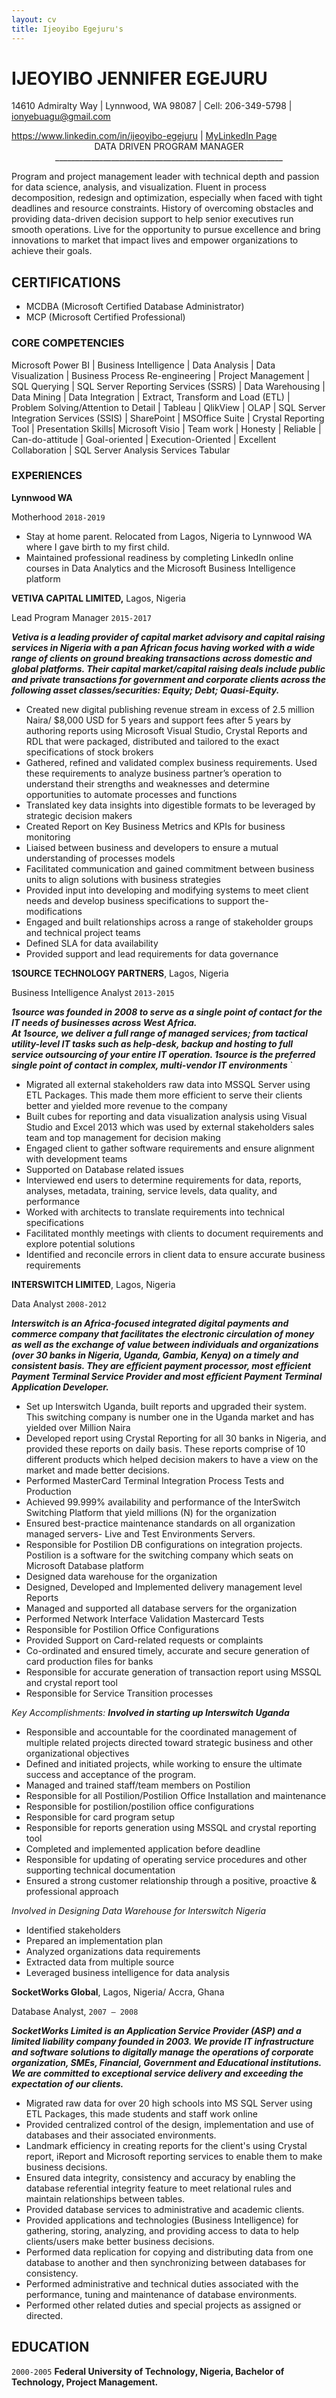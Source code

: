 ```yaml
---
layout: cv
title: Ijeoyibo Egejuru's
---
```

# IJEOYIBO JENNIFER EGEJURU
14610 Admiralty Way | Lynnwood, WA 98087 | Cell: 206-349-5798 | ionyebuagu@gmail.com 

<div id="webaddress">
<a href="https://www.linkedin.com/in/ijeoyibo-egejuru">https://www.linkedin.com/in/ijeoyibo-egejuru</a>
| <a href="https://www.linkedin.com/in/ijeoyibo-egejuru"> MyLinkedIn Page</a>
</div>

<center>                                                              DATA DRIVEN PROGRAM MANAGER </center>

<center>              _________________________________________________________ </center>



Program and project management leader with technical depth and passion for data science, analysis, and visualization. Fluent in  process decomposition, redesign and optimization, especially when faced with tight deadlines and resource constraints. History of overcoming obstacles and providing data-driven decision support to help senior executives run smooth operations. Live for the opportunity to pursue excellence and bring innovations to market that impact lives and empower organizations to achieve their goals.


## CERTIFICATIONS

- MCDBA (Microsoft Certified Database Administrator)
- MCP (Microsoft Certified Professional)

### CORE COMPETENCIES

Microsoft Power BI 
| Business  Intelligence | Data Analysis | Data Visualization 
| Business Process Re-engineering | Project Management 
| SQL Querying | SQL Server Reporting Services (SSRS) 
| Data Warehousing | Data Mining | Data Integration 
| Extract, Transform and Load (ETL) | Problem Solving/Attention to Detail 
| Tableau | QlikView | OLAP | SQL Server Integration Services (SSIS) 
| SharePoint | MSOffice Suite | Crystal Reporting Tool 
| Presentation Skills| Microsoft Visio | Team work 
| Honesty | Reliable | Can-do-attitude | Goal-oriented 
| Execution-Oriented | Excellent Collaboration 
| SQL Server Analysis Services Tabular


### EXPERIENCES

__Lynnwood WA__

Motherhood `2018-2019`


- Stay at home parent.  Relocated from Lagos, Nigeria to Lynnwood WA where I gave birth to my first child.
- Maintained professional readiness by completing LinkedIn online courses in Data Analytics and the Microsoft Business Intelligence platform


__VETIVA CAPITAL LIMITED,__ Lagos, Nigeria

Lead Program Manager `2015-2017`

***Vetiva is a leading provider of capital market advisory and capital raising services in Nigeria with a pan African focus having worked with a wide range of clients on ground breaking transactions across domestic and global platforms. Their capital market/capital raising deals include public and private transactions for government and corporate clients across the following asset classes/securities: Equity; Debt; Quasi-Equity.***




- Created new digital publishing revenue stream in excess of 2.5 million Naira/ $8,000 USD for 5 years and support fees after 5 years by authoring reports using Microsoft Visual Studio, Crystal Reports and RDL that were packaged, distributed and tailored to the exact specifications of stock brokers
- Gathered, refined and validated complex business requirements. Used these requirements to analyze business partner’s operation to understand their strengths and weaknesses and determine opportunities to automate processes and functions
- Translated key data insights into digestible formats to be leveraged by strategic decision makers
- Created Report on Key Business Metrics and KPIs for business monitoring
- Liaised between business and developers to ensure a mutual understanding of processes models
- Facilitated communication and gained commitment between business units to align solutions with business strategies
- Provided input into developing and modifying systems to meet client needs and develop business specifications to support the- modifications 
- Engaged and built relationships across a range of stakeholder groups and technical project teams
- Defined SLA for data availability
- Provided support and lead requirements for data governance


__1SOURCE TECHNOLOGY PARTNERS__, Lagos, Nigeria

Business Intelligence Analyst `2013-2015`

***1source was founded in 2008 to serve as a single point of contact for the IT needs of businesses across West Africa.   
At 1source, we deliver a full range of managed services; from tactical utility-level IT tasks such as help-desk, backup and hosting to full service outsourcing of your entire IT operation. 1source is the preferred single point of contact in complex, multi-vendor IT environments***
`



- Migrated all external stakeholders raw data into MSSQL Server using ETL Packages. This made them more efficient to serve their clients better and yielded more revenue to the company
- Built cubes for reporting and data visualization analysis using Visual Studio and Excel 2013 which was used by external stakeholders sales team and top management for decision making
- Engaged client to gather software requirements and ensure alignment with development teams
-	Supported on Database related issues
-	Interviewed end users to determine requirements for data, reports, analyses, metadata, training, service levels, data quality, and performance 
-	Worked with architects to translate requirements into technical specifications
-	Facilitated monthly meetings with clients to document requirements and explore potential solutions
-	Identified and reconcile errors in client data to ensure accurate business requirements



__INTERSWITCH LIMITED__, Lagos, Nigeria

Data Analyst `2008-2012`

***Interswitch is an Africa-focused integrated digital payments and commerce company that facilitates the electronic circulation of money as well as the exchange of value between individuals and organizations (over 30 banks in Nigeria, Uganda, Gambia, Kenya) on a timely and consistent basis. They are efficient payment processor, most efficient Payment Terminal Service Provider and most efficient Payment Terminal Application Developer.***




- Set up Interswitch Uganda, built reports and upgraded their system. This switching company is number one in the Uganda market and has yielded over Million Naira
- Developed report using Crystal Reporting for all 30 banks in Nigeria, and provided these reports on daily basis. These reports comprise of 10 different products which helped decision makers to have a view on the market and made better decisions.
- Performed MasterCard Terminal Integration Process Tests and Production
- Achieved 99.999% availability and performance of the InterSwitch Switching Platform that yield millions (N) for the organization
- Ensured best-practice maintenance standards on all organization managed servers- Live and Test Environments Servers.
- Responsible for Postilion DB configurations on integration projects. Postilion is a software for the switching company which seats on Microsoft Database platform
- Designed data warehouse for the organization
- Designed, Developed and Implemented delivery management level Reports
- Managed and supported all database servers for the organization
- Performed Network Interface Validation Mastercard Tests
- Responsible for Postilion Office Configurations
- Provided Support on Card-related requests or complaints
- Co-ordinated and ensured timely, accurate and secure generation of card production files for banks
- Responsible for accurate generation of transaction report using MSSQL and crystal report tool
- Responsible for Service Transition processes

_Key Accomplishments:_
***Involved in starting up Interswitch Uganda***
- Responsible and accountable for the coordinated management of multiple related projects directed toward strategic business and other organizational objectives 
- Defined and initiated projects, while working to ensure the ultimate success and acceptance of the program.
- Managed and trained staff/team members on Postilion
- Responsible for all Postilion/Postilion Office Installation and maintenance 
- Responsible for postilion/postilion office configurations
- Responsible for card program setup
- Responsible for reports generation using MSSQL and crystal reporting tool
- Completed and implemented application before deadline
- Responsible for updating of operating service procedures and other supporting technical documentation
- Ensured a strong customer relationship through a positive, proactive & professional approach

_Involved in Designing Data Warehouse for Interswitch Nigeria_
- Identified stakeholders 
- Prepared an implementation plan
- Analyzed organizations data requirements
- Extracted data from multiple source
- Leveraged business intelligence for data analysis


__SocketWorks Global__, Lagos, Nigeria/ Accra, Ghana

Database Analyst, `2007 – 2008`

***SocketWorks Limited is an Application Service Provider (ASP) and a limited liability company founded in 2003. We provide IT infrastructure and software solutions to digitally manage the operations of corporate organization, SMEs, Financial, Government and Educational institutions. We are committed to exceptional service delivery and exceeding the expectation of our clients.***

- Migrated raw data for over 20 high schools into MS SQL Server using ETL Packages, this made students and staff work online
- Provided centralized control of the design, implementation and use of databases and their associated environments.
- Landmark efficiency in creating reports for the client's using Crystal report, iReport and Microsoft reporting services to enable them to make business decisions.
- Ensured data integrity, consistency and accuracy by enabling the database referential integrity feature to meet relational rules and maintain relationships between tables.
- Provided database services to administrative and academic clients.
- Provided applications and technologies (Business Intelligence) for gathering, storing, analyzing, and providing access to data to help clients/users make better business decisions.
- Performed data replication for copying and distributing data from one database to another and then synchronizing between databases for consistency.
- Performed administrative and technical duties associated with the performance, tuning and maintenance of database environments.
- Performed other related duties and special projects as assigned or directed.


## EDUCATION

`2000-2005`
__Federal University of Technology, Nigeria, Bachelor of Technology, Project Management.__

>


<!-- ### Footer

Last updated: September 2019 -->


